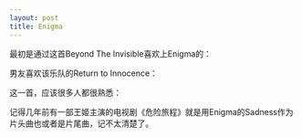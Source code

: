 ```yaml
---
layout: post
title: Enigma
---
```




最初是通过这首Beyond The Invisible喜欢上Enigma的：



男友喜欢该乐队的Return to Innocence：



这一首，应该很多人都很熟悉：

记得几年前有一部王姬主演的电视剧《危险旅程》就是用Enigma的Sadness作为片头曲也或者是片尾曲，记不太清楚了。
